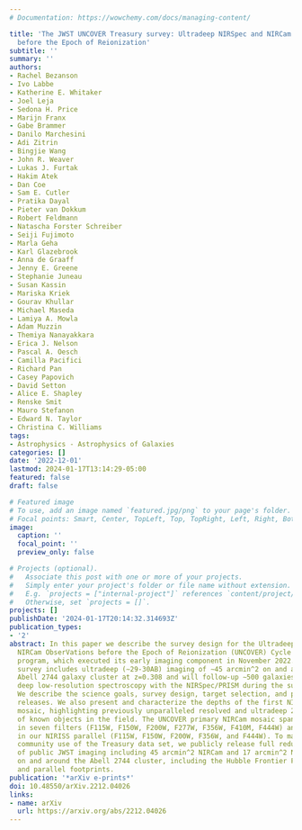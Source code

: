 ```yaml
---
# Documentation: https://wowchemy.com/docs/managing-content/

title: 'The JWST UNCOVER Treasury survey: Ultradeep NIRSpec and NIRCam ObserVations
  before the Epoch of Reionization'
subtitle: ''
summary: ''
authors:
- Rachel Bezanson
- Ivo Labbe
- Katherine E. Whitaker
- Joel Leja
- Sedona H. Price
- Marijn Franx
- Gabe Brammer
- Danilo Marchesini
- Adi Zitrin
- Bingjie Wang
- John R. Weaver
- Lukas J. Furtak
- Hakim Atek
- Dan Coe
- Sam E. Cutler
- Pratika Dayal
- Pieter van Dokkum
- Robert Feldmann
- Natascha Forster Schreiber
- Seiji Fujimoto
- Marla Geha
- Karl Glazebrook
- Anna de Graaff
- Jenny E. Greene
- Stephanie Juneau
- Susan Kassin
- Mariska Kriek
- Gourav Khullar
- Michael Maseda
- Lamiya A. Mowla
- Adam Muzzin
- Themiya Nanayakkara
- Erica J. Nelson
- Pascal A. Oesch
- Camilla Pacifici
- Richard Pan
- Casey Papovich
- David Setton
- Alice E. Shapley
- Renske Smit
- Mauro Stefanon
- Edward N. Taylor
- Christina C. Williams
tags:
- Astrophysics - Astrophysics of Galaxies
categories: []
date: '2022-12-01'
lastmod: 2024-01-17T13:14:29-05:00
featured: false
draft: false

# Featured image
# To use, add an image named `featured.jpg/png` to your page's folder.
# Focal points: Smart, Center, TopLeft, Top, TopRight, Left, Right, BottomLeft, Bottom, BottomRight.
image:
  caption: ''
  focal_point: ''
  preview_only: false

# Projects (optional).
#   Associate this post with one or more of your projects.
#   Simply enter your project's folder or file name without extension.
#   E.g. `projects = ["internal-project"]` references `content/project/deep-learning/index.md`.
#   Otherwise, set `projects = []`.
projects: []
publishDate: '2024-01-17T20:14:32.314693Z'
publication_types:
- '2'
abstract: In this paper we describe the survey design for the Ultradeep NIRSpec and
  NIRCam ObserVations before the Epoch of Reionization (UNCOVER) Cycle 1 JWST Treasury
  program, which executed its early imaging component in November 2022. The UNCOVER
  survey includes ultradeep (∼29-30AB) imaging of ∼45 arcmin^2 on and around the well-studied
  Abell 2744 galaxy cluster at z=0.308 and will follow-up ∼500 galaxies with extremely
  deep low-resolution spectroscopy with the NIRSpec/PRISM during the summer of 2023.
  We describe the science goals, survey design, target selection, and planned data
  releases. We also present and characterize the depths of the first NIRCam imaging
  mosaic, highlighting previously unparalleled resolved and ultradeep 2-4 micron imaging
  of known objects in the field. The UNCOVER primary NIRCam mosaic spans 28.8 arcmin^2
  in seven filters (F115W, F150W, F200W, F277W, F356W, F410M, F444W) and 16.8 arcmin^2
  in our NIRISS parallel (F115W, F150W, F200W, F356W, and F444W). To maximize early
  community use of the Treasury data set, we publicly release full reduced mosaics
  of public JWST imaging including 45 arcmin^2 NIRCam and 17 arcmin^2 NIRISS mosaics
  on and around the Abell 2744 cluster, including the Hubble Frontier Field primary
  and parallel footprints.
publication: '*arXiv e-prints*'
doi: 10.48550/arXiv.2212.04026
links:
- name: arXiv
  url: https://arxiv.org/abs/2212.04026
---
```

